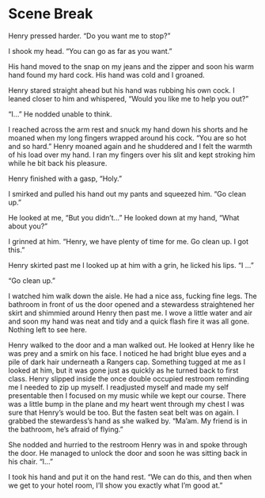 #  Scene Break

Henry pressed harder. “Do you want me to stop?”

I shook my head. “You can go as far as you want.”

His hand moved to the snap on my jeans and the zipper and soon his warm hand
found my hard cock. His hand was cold and I groaned.

Henry stared straight ahead but his hand was rubbing his own cock. I leaned
closer to him and whispered, “Would you like me to help you out?”

“I…” He nodded unable to think.

I reached across the arm rest and snuck my hand down his shorts and he moaned
when my long fingers wrapped around his cock. “You are so hot and so hard.”
Henry moaned again and he shuddered and I felt the warmth of his load over my
hand. I ran my fingers over his slit and kept stroking him while he bit back his
pleasure.

Henry finished with a gasp, “Holy.”

I smirked and pulled his hand out my pants and squeezed him. “Go clean up.”

He looked at me, “But you didn’t…” He looked down at my hand, “What about you?”

I grinned at him. “Henry, we have plenty of time for me. Go clean up. I got
this.”

Henry skirted past me I looked up at him with a grin, he licked his lips. “I …”

“Go clean up.”

I watched him walk down the aisle. He had a nice ass, fucking fine legs. The
bathroom in front of us the door opened and a stewardess straightened her skirt
and shimmied around Henry then past me. I wove a little water and air and soon
my hand was neat and tidy and a quick flash fire it was all gone. Nothing left
to see here.

Henry walked to the door and a man walked out. He looked at Henry like he was
prey and a smirk on his face. I noticed he had bright blue eyes and a pile of
dark hair underneath a Rangers cap. Something tugged at me as I looked at him,
but it was gone just as quickly as he turned back to first class. Henry slipped
inside the once double occupied restroom reminding me I needed to zip up myself.
I readjusted myself and made my self presentable then I focused on my music
while we kept our course. There was a little bump in the plane and my heart went
through my chest I was sure that Henry’s would be too. But the fasten seat belt
was on again. I grabbed the stewardess’s hand as she walked by. “Ma’am. My
friend is in the bathroom, he’s afraid of flying.”

She nodded and hurried to the restroom Henry was in and spoke through the door.
He managed to unlock the door and soon he was sitting back in his chair. “I…”

I took his hand and put it on the hand rest. “We can do this, and then when we
get to your hotel room, I’ll show you exactly what I’m good at.”


<!--stackedit_data:
eyJoaXN0b3J5IjpbMjAyNjA3OTg0N119
-->